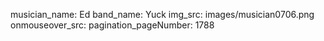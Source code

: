 musician_name: Ed
band_name: Yuck
img_src: images/musician0706.png
onmouseover_src: 
pagination_pageNumber: 1788